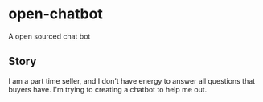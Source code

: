 # open-chatbot
A open sourced chat bot

## Story
I am a part time seller, and I don't have energy to answer all questions that buyers have. I'm trying to creating a chatbot to help me out.
